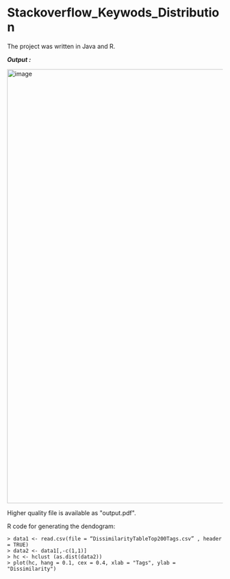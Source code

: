 # Stackoverflow_Keywods_Distribution
 
The project was written in Java and R. 

<i> <b> Output : </b> </i>

<img width="1011" alt="image" src="https://user-images.githubusercontent.com/28820932/119032653-ac91e000-b9c1-11eb-8777-6efec4b0a5f5.png">

Higher quality file is available as "output.pdf".

R code for generating the dendogram:
```
> data1 <- read.csv(file = “DissimilarityTableTop200Tags.csv” , header = TRUE)
> data2 <- data1[,-c(1,1)]
> hc <- hclust (as.dist(data2))
> plot(hc, hang = 0.1, cex = 0.4, xlab = "Tags", ylab = "Dissimilarity")
```
